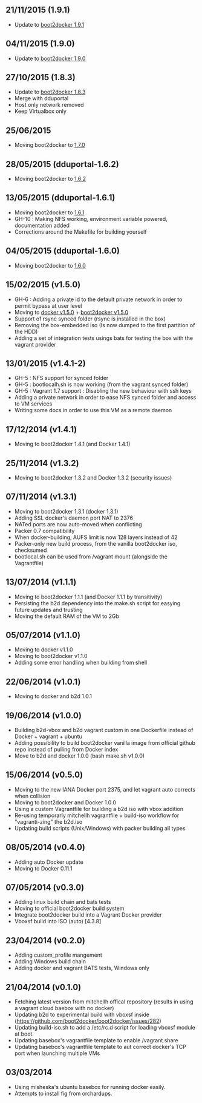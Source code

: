## 21/11/2015 (1.9.1)
- Update to [boot2docker 1.9.1](https://github.com/boot2docker/boot2docker/releases/tag/v1.9.1)

## 04/11/2015 (1.9.0)
- Update to [boot2docker 1.9.0](https://github.com/boot2docker/boot2docker/releases/tag/v1.9.0)

## 27/10/2015 (1.8.3)
- Update to [boot2docker 1.8.3](https://github.com/boot2docker/boot2docker/releases/tag/v1.8.3)
- Merge with dduportal
- Host only network removed
- Keep Virtualbox only

## 25/06/2015
- Moving boot2docker to [1.7.0](https://github.com/boot2docker/boot2docker/releases/tag/v1.7.0)

## 28/05/2015 (dduportal-1.6.2)
- Moving boot2docker to [1.6.2](https://github.com/boot2docker/boot2docker/releases/tag/v1.6.2)

## 13/05/2015 (dduportal-1.6.1)
- Moving boot2docker to [1.6.1](https://github.com/boot2docker/boot2docker/releases/tag/v1.6.1)
- GH-10 : Making NFS working, environment variable powered, documentation added
- Corrections around the Makefile for building yourself

## 04/05/2015 (dduportal-1.6.0)
- Moving boot2docker to [1.6.0](https://github.com/boot2docker/boot2docker/releases/tag/v1.6.0)

## 15/02/2015 (v1.5.0)
- GH-6 : Adding a private id to the default private network in order to permit bypass at user level
- Moving to [docker v1.5.0](https://github.com/docker/docker/blob/master/CHANGELOG.md#150-2015-02-10) + [boot2docker v1.5.0](https://github.com/boot2docker/boot2docker/releases/tag/v1.5.0) 
- Support of rsync synced folder (rsync is installed in the box)
- Removing the box-embedded iso (Is now dumped to the first partition of the HDD)
- Adding a set of integration tests usings bats for testing the box with the vagrant provider 

## 13/01/2015 (v1.4.1-2)
- GH-5 : NFS support for synced folder
- GH-5 : bootlocalh.sh is now working (from the vagrant synced folder)
- GH-5 : Vagrant 1.7 support : Disabling the new behaviour with ssh keys
- Adding a private network in order to ease NFS synced folder and access to VM services
- Writing some docs in order to use this VM as a remote daemon

## 17/12/2014 (v1.4.1)
- Moving to boot2docker 1.4.1 (and Docker 1.4.1)

## 25/11/2014 (v1.3.2)
- Moving to boot2docker 1.3.2 and Docker 1.3.2 (security issues)

## 07/11/2014 (v1.3.1)
- Moving to boot2docker 1.3.1 (docker 1.3.1)
- Adding SSL docker's daemon port NAT to 2376
- NATed ports are now auto-moved when conflicting
- Packer 0.7 compatibility
- When docker-building, AUFS limit is now 128 layers instead of 42
- Packer-only new build process, from the vanilla boot2docker iso, checksumed
- bootlocal.sh can be used from /vagrant mount (alongside the Vagrantfile)

## 13/07/2014 (v1.1.1)
- Moving to boot2docker 1.1.1 (and Docker 1.1.1 by transitivity)
- Persisting the b2d dependency into the make.sh script for easying future updates and trusting
- Moving the default RAM of the VM to 2Gb

## 05/07/2014 (v1.1.0)
- Moving to docker v1.1.0
- Moving to boot2docker v1.1.0
- Adding some error handling when building from shell

## 22/06/2014 (v1.0.1)
- Moving to docker and b2d 1.0.1

## 19/06/2014 (v1.0.0)
- Building b2d-vbox and b2d vagrant custom in one Dockerfile instead of Docker + vagrant + ubuntu
- Adding possibility to build boot2docker vanilla image from official github repo instead of pulling from Docker index
- Move to b2d and docker 1.0.0 (bash make.sh v1.0.0)

## 15/06/2014 (v0.5.0)
- Moving to the new IANA Docker port 2375, and let vagrant auto corrects when collision
- Moving to boot2docker and Docker 1.0.0 
- Using a custom Vagrantfile for building a b2d iso with vbox addition
- Re-using temporarly mitchellh vagrantfile + build-iso workflow for "vagranti-zing" the b2d.iso
- Updating build scripts (Unix/Windows) with packer building all types

## 08/05/2014 (v0.4.0)
- Adding auto Docker update
- Moving to Docker 0.11.1

## 07/05/2014 (v0.3.0)
- Adding linux build chain and bats tests
- Moving to official boot2docker build system
- Integrate boot2docker build into a Vagrant Docker provider
- Vboxsf build into ISO (auto) [4.3.8]

## 23/04/2014 (v0.2.0)
- Adding custom_profile mangement
- Adding Windows build chain
- Adding docker and vagrant BATS tests, Windows only

## 21/04/2014 (v0.1.0)

- Fetching latest version from mitchellh offical repository (results in using a vagrant cloud baebox with no docker)
- Updating b2d to experimental build with vboxsf inside (https://github.com/boot2docker/boot2docker/issues/282)
- Updating build-iso.sh to add a /etc/rc.d script for loading vboxsf module at boot.
- Updating basebox's vagrantfile template to enable /vagrant share
- Updating basebox's vagrantfile template to aut correct docker's TCP port when launching multiple VMs

## 03/03/2014

- Using misheska's ubuntu basebox for running docker easily.
- Attempts to install fig from orchardups.
